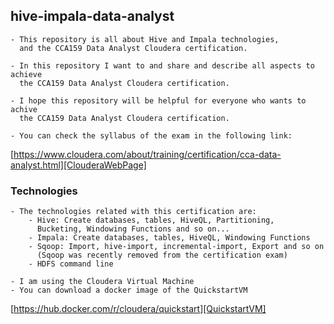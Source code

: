 ## hive-impala-data-analyst
````text
- This repository is all about Hive and Impala technologies, 
  and the CCA159 Data Analyst Cloudera certification.

- In this repository I want to and share and describe all aspects to achieve 
  the CCA159 Data Analyst Cloudera certification.

- I hope this repository will be helpful for everyone who wants to achive 
  the CCA159 Data Analyst Cloudera certification.

- You can check the syllabus of the exam in the following link: 
````
[https://www.cloudera.com/about/training/certification/cca-data-analyst.html][ClouderaWebPage]

### Technologies
````text
- The technologies related with this certification are:
    - Hive: Create databases, tables, HiveQL, Partitioning, 
      Bucketing, Windowing Functions and so on...
    - Impala: Create databases, tables, HiveQL, Windowing Functions
    - Sqoop: Import, hive-import, incremental-import, Export and so on 
      (Sqoop was recently removed from the certification exam)
    - HDFS command line

- I am using the Cloudera Virtual Machine
- You can download a docker image of the QuickstartVM
````
[https://hub.docker.com/r/cloudera/quickstart][QuickstartVM]


[QuickstartVM]: https://hub.docker.com/r/cloudera/quickstart

[ClouderaWebPage]: https://www.cloudera.com/about/training/certification/cca-data-analyst.html